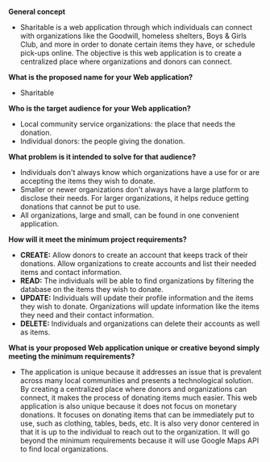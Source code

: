 **General concept**  
* Sharitable is a web application through which individuals can connect with organizations like the Goodwill, homeless shelters, Boys & Girls Club, and more in order to donate certain items they have, or schedule pick-ups online. The objective is this web application is to create a centralized place where organizations and donors can connect.  
  
**What is the proposed name for your Web application?**  
* Sharitable  
  
**Who is the target audience for your Web application?**  
* Local community service organizations: the place that needs the donation.  
* Individual donors: the people giving the donation.  
  
**What problem is it intended to solve for that audience?**  
* Individuals don't always know which organizations have a use for or are accepting the items they wish to donate.  
* Smaller or newer organizations don't always have a large platform to disclose their needs. For larger organizations, it helps reduce getting donations that cannot be put to use.  
* All organizations, large and small, can be found in one convenient application.  
  
**How will it meet the minimum project requirements?**  
* **CREATE:** Allow donors to create an account that keeps track of their donations. Allow organizations to create accounts and list their needed items and contact information.  
* **READ:** The individuals will be able to find organizations by filtering the database on the items they wish to donate.  
* **UPDATE:** Individuals will update their profile information and the items they wish to donate. Organizations will update information like the items they need and their contact information.  
* **DELETE:** Individuals and organizations can delete their accounts as well as items.  
  
**What is your proposed Web application unique or creative beyond simply meeting the minimum requirements?** 
* The application is unique because it addresses an issue that is prevalent across many local communities and presents a technological solution. By creating a centralized place where donors and organizations can connect, it makes the process of donating items much easier. This web application is also unique because it does not focus on monetary donations. It focuses on donating items that can be immediately put to use, such as clothing, tables, beds, etc. It is also very donor centered in that it is up to the individual to reach out to the organization. It will go beyond the minimum requirements because it will use Google Maps API to find local organizations.






